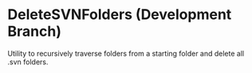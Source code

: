 DeleteSVNFolders (Development Branch)
=====================================

Utility to recursively traverse folders from a starting folder and delete all .svn folders.